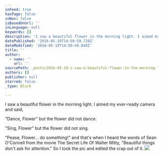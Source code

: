 ```yaml
---
inFeed: true
hasPage: false
inNav: false
isBasedOnUrl: ''
inLanguage: null
keywords: []
description: 'I saw a beautiful flower in the morning light. I aimed my ever-ready camera and said,'
datePublished: '2016-05-19T14:50:59.729Z'
dateModified: '2016-05-19T14:50:48.848Z'
title: ''
author:
  - name: ''
    url: ''
sourcePath: _posts/2016-05-18-i-saw-a-beautiful-flower-in-the-morning-light-i-aimed-my-ev.md
authors: []
publisher: null
starred: false
_type: Blurb

---
```

I saw a beautiful flower in the morning light. I aimed my ever-ready camera and said,

"Dance, Flower" but the flower did not dance.

"Sing, Flower" but the flower did not sing.

"Pease, Flower... do something!" and that's when I heard the words of Sean O'Connell from the movie The Secret Life Of Walter Mitty, "Beautiful things don't ask for attention." So I took the pic and edited the crap out of it.
![](https://the-grid-user-content.s3-us-west-2.amazonaws.com/21a0db5d-f121-4b0c-867e-de1bcc59b3ec.jpg)